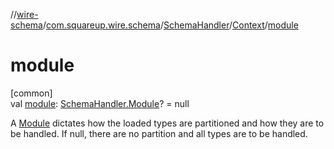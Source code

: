 //[wire-schema](../../../../index.md)/[com.squareup.wire.schema](../../index.md)/[SchemaHandler](../index.md)/[Context](index.md)/[module](module.md)

# module

[common]\
val [module](module.md): [SchemaHandler.Module](../-module/index.md)? = null

A [Module](../-module/index.md) dictates how the loaded types are partitioned and how they are to be handled. If null, there are no partition and all types are to be handled.

